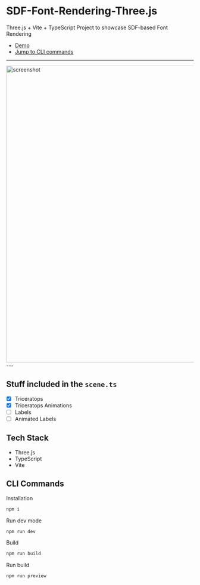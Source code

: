 # SDF-Font-Rendering-Three.js
 
Three.js + Vite + TypeScript Project to showcase SDF-based Font Rendering

- [Demo](ToDo)
- [Jump to CLI commands](#cli-commands)

---
<img width="796" alt="screenshot" src="https://github.com/pachoclo/vite-threejs-ts-template/assets/3608140/4b377045-8be5-4021-8cb8-84346a23f680">
---

## Stuff included in the `scene.ts`
- [x] Triceratops
- [x] Triceratops Animations
- [ ] Labels
- [ ] Animated Labels

## Tech Stack

- Three.js
- TypeScript
- Vite

## CLI Commands

Installation

```bash
npm i
```

Run dev mode

```bash
npm run dev
```

Build

```bash
npm run build
```

Run build

```bash
npm run preview
```
